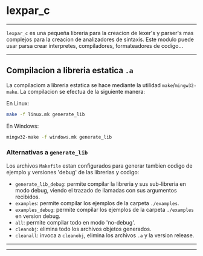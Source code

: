 # lexpar_c

----

`lexpar_c` es una pequeña libreria para la creacion de lexer's y parser's mas complejos para la creacion de analizadores de sintaxis. Este modulo puede usar parsa crear interpretes, compiladores, formateadores de codigo...

----

## Compilacion a libreria estatica `.a`

La compilaciom a libreria estatica se hace mediante la utilidad `make`/`mingw32-make`. La compilacion se efectua de la siguiente manera:

En Linux:
```bash
make -f linux.mk generate_lib
```

En Windows:
```bash
mingw32-make -f windows.mk generate_lib
```

### Alternativas a `generate_lib`
Los archivos `Makefile` estan configurados para generar tambien codigo de ejemplo y versiones 'debug' de las librerias y codigo:

- `generate_lib_debug`: permite compilar la libreria y sus sub-libreria en modo debug, viendo el trazado de llamadas con sus argumentos recibidos.
- `examples`: permite compilar los ejemplos de la carpeta `./examples`.
- `examples_debug`: permite compilar los ejemplos de la carpeta `./examples` en version debug.
- `all`: permite compilar todo en modo 'no-debug'.
- `cleanobj`: elimina todo los archivos objetos generados.
- `cleanall`: invoca a `cleanobj`, elimina los archivos `.a` y la version release.

----

----